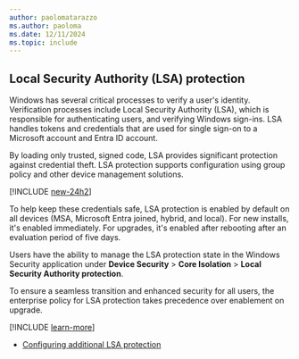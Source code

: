 ```yaml
---
author: paolomatarazzo
ms.author: paoloma
ms.date: 12/11/2024
ms.topic: include
---
```


## Local Security Authority (LSA) protection

Windows has several critical processes to verify a user's identity. Verification processes include Local Security Authority (LSA), which is responsible for authenticating users, and verifying Windows sign-ins. LSA handles tokens and credentials that are used for single sign-on to a Microsoft account and Entra ID account.

By loading only trusted, signed code, LSA provides significant protection against credential theft. LSA protection supports configuration using group policy and other device management solutions.

[!INCLUDE [new-24h2](new-24h2.md)]

To help keep these credentials safe, LSA protection is enabled by default on all devices (MSA, Microsoft Entra joined, hybrid, and local). For new installs, it's enabled immediately. For upgrades, it's enabled after rebooting after an evaluation period of five days.

Users have the ability to manage the LSA protection state in the Windows Security application under **Device Security** > **Core Isolation** > **Local Security Authority protection**.

To ensure a seamless transition and enhanced security for all users, the enterprise policy for LSA protection takes precedence over enablement on upgrade.

[!INCLUDE [learn-more](learn-more.md)]

- [Configuring additional LSA protection](/windows-server/security/credentials-protection-and-management/configuring-additional-lsa-protection)
